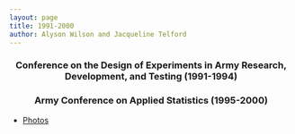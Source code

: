 ```yaml
---
layout: page
title: 1991-2000
author: Alyson Wilson and Jacqueline Telford
---
```

<div align="center"><h3>Conference on the Design of Experiments in Army Research, Development, and Testing (1991-1994)</h3></div>
<div align="center"><h3>Army Conference on Applied Statistics (1995-2000)</h3></div>

- [Photos](https://alysongwilson.github.io/DOE5/1990s.pdf)
